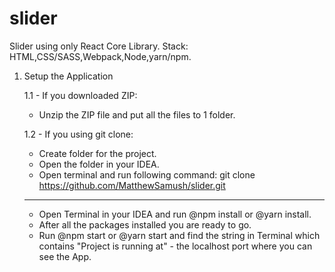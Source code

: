 # slider
Slider using only React Core Library. Stack: HTML,CSS/SASS,Webpack,Node,yarn/npm.
1. Setup the Application


    1.1 - If you downloaded ZIP:
    
    - Unzip the ZIP file and put all the files to 1 folder.

    1.2 - If you using git clone:
    
    - Create folder for the project.
    - Open the folder in your IDEA.
    - Open terminal and run following command: git clone https://github.com/MatthewSamush/slider.git
    ------------------------------------------------------------------------------------------------
    
    - Open Terminal in your IDEA and run @npm install or @yarn install.
    - After all the packages installed you are ready to go.
    - Run @npm start or @yarn start and find the string in Terminal which contains "Project is running at" - the localhost port where you can see the App.
    